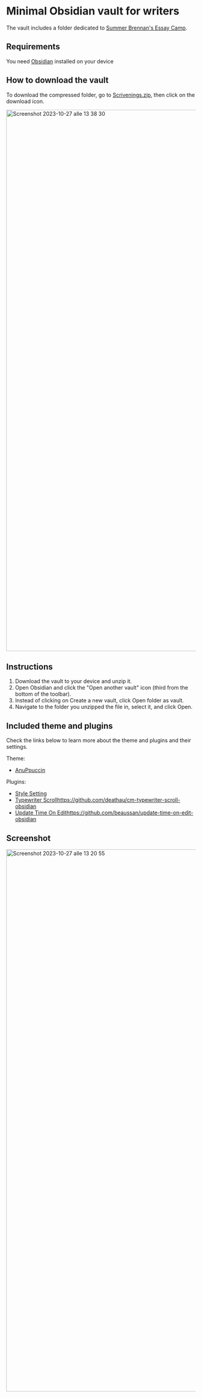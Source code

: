 # Minimal Obsidian vault for writers
The vault includes a folder dedicated to [Summer Brennan's Essay Camp](https://www.awritersnotebook.org/p/essay-camp-a-november-write-along).


## Requirements
You need [Obsidian](https://obsidian.md/) installed on your device

## How to download the vault
To download the compressed folder, go to [Scrivenings.zip](https://github.com/giada100/scrivenings_obsidian_vault/blob/main/Scrivenings.zip), then click on the download icon.

<img width="1437" alt="Screenshot 2023-10-27 alle 13 38 30" src="https://github.com/giada100/scrivenings_obsidian_vault/assets/73423590/b8c85214-2036-4029-88ca-6853d233e82d">


## Instructions
1.  Download the vault to your device and unzip it.
2. Open Obsidian and click the "Open another vault" icon (third from the bottom of the toolbar).
3. Instead of clicking on Create a new vault, click Open folder as vault.
4. Navigate to the folder you unzipped the file in, select it, and click Open.


## Included theme and plugins
Check the links below to learn more about the theme and plugins and their settings.

Theme:
- [AnuPpuccin](https://github.com/AnubisNekhet/AnuPpuccin)

Plugins:
- [Style Setting](https://github.com/mgmeyers/obsidian-style-settings)
- [Typewriter Scroll](https://github.com/deathau/cm-typewriter-scroll-obsidian)https://github.com/deathau/cm-typewriter-scroll-obsidian
- [Update Time On Edit](https://github.com/beaussan/update-time-on-edit-obsidian)https://github.com/beaussan/update-time-on-edit-obsidian


## Screenshot
<img width="1439" alt="Screenshot 2023-10-27 alle 13 20 55" src="https://github.com/giada100/scrivenings_obsidian_vault/assets/73423590/871a9d5e-3111-4f74-ae62-a1b8762d3786">
